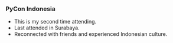 ### PyCon Indonesia
- This is my second time attending.
- Last attended in Surabaya.
- Reconnected with friends and experienced Indonesian culture.
